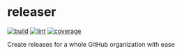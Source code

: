# releaser

[![build](https://github.com/NickHackman/releaser/actions/workflows/build.yml/badge.svg)](https://github.com/NickHackman/releaser/actions/workflows/build.yml)
[![lint](https://github.com/NickHackman/releaser/actions/workflows/lint.yml/badge.svg)](https://github.com/NickHackman/releaser/actions/workflows/lint.yml)
[![coverage](https://github.com/NickHackman/releaser/actions/workflows/coverage.yml/badge.svg)](https://github.com/NickHackman/releaser/actions/workflows/coverage.yml)

Create releases for a whole GitHub organization with ease

